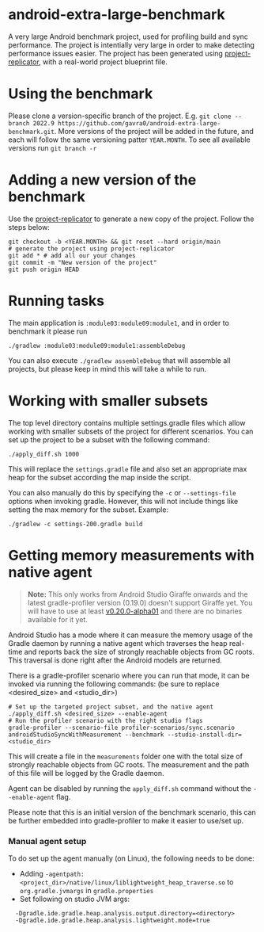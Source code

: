 # android-extra-large-benchmark
A very large Android benchmark project, used for profiling build and sync performance. The project is intentially very large in order
to make detecting performance issues easier. The project has been generated using [project-replicator](https://github.com/android/project-replicator),
with a real-world project blueprint file.

# Using the benchmark
Please clone a version-specific branch of the project. E.g. `git clone --branch 2022.9 https://github.com/gavra0/android-extra-large-benchmark.git`. More versions of the project will be added in the future,
and each will follow the same versioning patter `YEAR.MONTH`. To see all available versions run `git branch -r`

# Adding a new version of the benchmark
Use the [project-replicator](https://github.com/android/project-replicator) to generate a new copy of the project.
Follow the steps below:
```
git checkout -b <YEAR.MONTH> && git reset --hard origin/main
# generate the project using project-replicator
git add * # add all our your changes
git commit -m "New version of the project"
git push origin HEAD
```

# Running tasks
The main application is `:module03:module09:module1`, and in order to benchmark it please run
```
./gradlew :module03:module09:module1:assembleDebug
```

You can also execute `./gradlew assembleDebug` that will assemble all projects, but please keep in mind this will take a
while to run.

# Working with smaller subsets
The top level directory contains multiple settings.gradle files which allow
working with smaller subsets of the project for different scenarios. You can set up the project to be a subset with the 
following command:

```
./apply_diff.sh 1000 
```

This will replace the `settings.gradle` file and also set an appropriate max heap for the subset according the map
inside the script.

You can also manually do this by specifying the `-c` or `--settings-file` 
options when invoking gradle. However, this will not include things like setting the max memory for the subset. Example:

```
./gradlew -c settings-200.gradle build
```

# Getting memory measurements with native agent
> **Note:**  This only works from Android Studio Giraffe onwards and the latest gradle-profiler version (0.19.0) doesn't support Giraffe yet. You will have to use at least [v0.20.0-alpha01](https://github.com/gradle/gradle-profiler/releases/tag/v0.20.0-alpha01) and there are no binaries available for it yet.

Android Studio has a mode where it can measure the memory usage of the Gradle daemon by running a native agent which
traverses the heap real-time and reports back the size of strongly reachable objects from GC roots. This traversal is
done right after the Android models are returned.

There is a gradle-profiler scenario where you can run that mode, it can be invoked via running the following commands:
(be sure to replace <desired_size> and <studio_dir>)
```
# Set up the targeted project subset, and the native agent
./apply_diff.sh <desired_size> --enable-agent
# Run the profiler scenario with the right studio flags
gradle-profiler --scenario-file profiler-scenarios/sync.scenario androidStudioSyncWithMeasurement --benchmark --studio-install-dir=<studio_dir>
```
This will create a file in the `measurements` folder one with the total size of strongly reachable objects from GC 
roots. The measurement and the path of this file will be logged by the Gradle daemon.

Agent can be disabled by running the `apply_diff.sh` command without the `--enable-agent` flag.

Please note that this is an initial version of the benchmark scenario, this can be further embedded into gradle-profiler
to make it easier to use/set up.

### Manual agent setup
To do set up the agent manually (on Linux), the following needs to be done:
* Adding `-agentpath:<project_dir>/native/linux/liblightweight_heap_traverse.so` to `org.gradle.jvmargs` in `gradle.properties`
* Set following on studio JVM args:
```
  -Dgradle.ide.gradle.heap.analysis.output.directory=<directory>
  -Dgradle.ide.gradle.heap.analysis.lightweight.mode=true
```